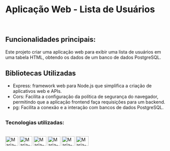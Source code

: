 <h1> Aplicação Web - Lista de Usuários </h1>
<br> 

<h2> Funcionalidades principais:</h2>

Este projeto criar uma aplicação web para exibir uma lista de usuários em uma tabela HTML, obtendo os dados de um banco de dados PostgreSQL.

## Bibliotecas Utilizadas

- Express:  framework web para Node.js que simplifica a criação de aplicativos web e APIs.
- Cors: Facilita a configuração da política de segurança do navegador, permitindo que a aplicação frontend faça requisições para um backend.
- pg: Facilita a conexão e a interação com bancos de dados PostgreSQL.

##
### Tecnologias utilizadas:
<div style="display: inline_block"><br>
  <img align="center" alt="Maria-html#" height="30" width="40" src="https://raw.githubusercontent.com/mleilane/skill-icons/af89bcc5e478013caaa514c31a3789f25e818193/icons/HTML.svg">
  <img align="center" alt="Maria-javascript#" height="30" width="40" src="https://raw.githubusercontent.com/mleilane/skill-icons/af89bcc5e478013caaa514c31a3789f25e818193/icons/JavaScript.svg">
  <img align="center" alt="Maria-Express#" height="30" width="40" src="https://raw.githubusercontent.com/mleilane/skill-icons/af89bcc5e478013caaa514c31a3789f25e818193/icons/ExpressJS-Dark.svg">
  <img align="center" alt="Maria-Nodejs#" height="30" width="40" src="https://raw.githubusercontent.com/mleilane/skill-icons/af89bcc5e478013caaa514c31a3789f25e818193/icons/NodeJS-Dark.svg">
  <img align="center" alt="Maria-postgreSQL" height="30" width="40" src="https://raw.githubusercontent.com/mleilane/skill-icons/af89bcc5e478013caaa514c31a3789f25e818193/icons/PostgreSQL-Light.svg">
  <img align="center" alt="Maria-css#" height="30" width="40" src="https://raw.githubusercontent.com/mleilane/skill-icons/af89bcc5e478013caaa514c31a3789f25e818193/icons/CSS.svg">
 
</div>
<br>
